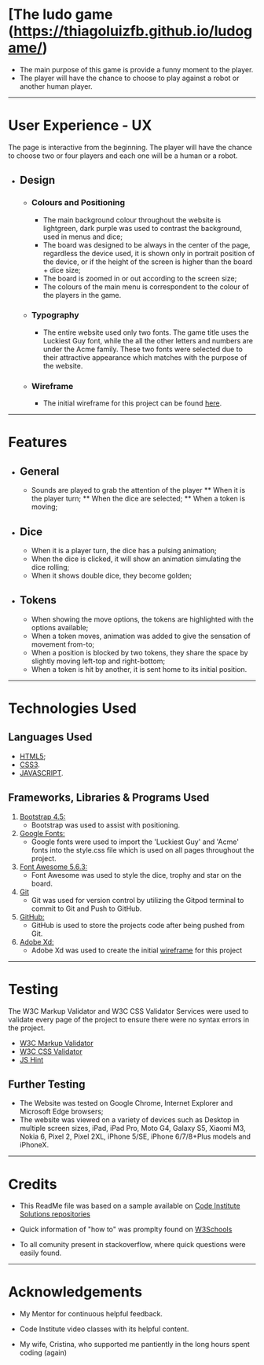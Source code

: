 # [The ludo game (https://thiagoluizfb.github.io/ludogame/)


* The main purpose of this game is provide a funny moment to the player.
* The player will have the chance to choose to play against a robot or another human player.

----------------------------------------------------------------------------------------------------------------------------------------

# User Experience - UX 

The page is interactive from the beginning. The player will have the chance to choose two or four players and each one will be a human or a robot.

- ## Design

  - ### Colours and Positioning
    - The main background colour throughout the website is lightgreen, dark purple was used to contrast the background, used in menus and dice;
    - The board was designed to be always in the center of the page, regardless the device used, it is shown only in portrait position of the device, or if the height of the screen is higher than the board + dice size;
    - The board is zoomed in or out according to the screen size;
    - The colours of the main menu is correspondent to the colour of the players in the game.
    
  - ### Typography
     - The entire website used only two fonts. The game title uses the Luckiest Guy font, while the all the other letters and numbers are under the Acme family. These two fonts were selected due to their attractive appearance which matches with the purpose of the website.
     
     
  - ### Wireframe
     - The initial wireframe for this project can be found [here](https://xd.adobe.com/view/f42bf006-739d-4402-624e-0fbf4cdd84f0-821a/).

---------------------------------------------------------------------------------------------------------------------------------------

# Features

- ## General
  * Sounds are played to grab the attention of the player
    ** When it is the player turn;
    ** When the dice are selected;
    ** When a token is moving;
    
- ## Dice
  * When it is a player turn, the dice has a pulsing animation;
  * When the dice is clicked, it will show an animation simulating the dice rolling;
  * When it shows double dice, they become golden;

- ## Tokens
  * When showing the move options, the tokens are highlighted with the options available;
  * When a token moves, animation was added to give the sensation of movement from-to;
  * When a position is blocked by two tokens, they share the space by slightly moving left-top and right-bottom;
  * When a token is hit by another, it is sent home to its initial position.
  
----------------------------------------------------------------------------------------------------------------------------------------

# Technologies Used

## Languages Used

-   [HTML5](https://en.wikipedia.org/wiki/HTML5);
-   [CSS3](https://en.wikipedia.org/wiki/Cascading_Style_Sheets).
-   [JAVASCRIPT](https://en.wikipedia.org/wiki/JavaScript).

## Frameworks, Libraries & Programs Used

1. [Bootstrap 4.5:](https://getbootstrap.com/docs/4.5/getting-started/introduction/)
    - Bootstrap was used to assist with positioning.
1. [Google Fonts:](https://fonts.google.com/)
    - Google fonts were used to import the 'Luckiest Guy' and 'Acme' fonts into the style.css file which is used on all pages throughout the project.
1. [Font Awesome 5.6.3:](https://fontawesome.com/)
    - Font Awesome was used to style the dice, trophy and star on the board.
1. [Git](https://git-scm.com/)
    - Git was used for version control by utilizing the Gitpod terminal to commit to Git and Push to GitHub.
1. [GitHub:](https://github.com/)
    - GitHub is used to store the projects code after being pushed from Git.
1. [Adobe Xd:](https://www.adobe.com/products/xd.html)
    - Adobe Xd was used to create the initial [wireframe](https://xd.adobe.com/view/f42bf006-739d-4402-624e-0fbf4cdd84f0-821a/) for this project

---------------------------------------------------------------------------------------------------------------------------------------

# Testing

The W3C Markup Validator and W3C CSS Validator Services were used to validate every page of the project to ensure there were no syntax errors in the project.

-   [W3C Markup Validator](https://jigsaw.w3.org/css-validator/#validate_by_input)
-   [W3C CSS Validator](https://jigsaw.w3.org/css-validator/#validate_by_input)
-   [JS Hint](https://jshint.com/)

## Further Testing

-   The Website was tested on Google Chrome, Internet Explorer and Microsoft Edge browsers;
-   The website was viewed on a variety of devices such as Desktop in multiple screen sizes, iPad, iPad Pro, Moto G4, Galaxy S5, Xiaomi M3, Nokia 6, Pixel 2, Pixel 2XL, iPhone 5/SE, iPhone 6/7/8+Plus models and iPhoneX.

---------------------------------------------------------------------------------------------------------------------------------------

# Credits

-   This ReadMe file was based on a sample available on [Code Institute Solutions repositories](https://github.com/Code-Institute-Solutions)

-   Quick information of "how to" was promplty found on [W3Schools](https://www.w3schools.com/)

-   To all comunity present in stackoverflow, where quick questions were easily found.


---------------------------------------------------------------------------------------------------------------------------------------- 

# Acknowledgements

-   My Mentor for continuous helpful feedback.

-   Code Institute video classes with its helpful content.

-   My wife, Cristina, who supported me pantiently in the long hours spent coding (again)
